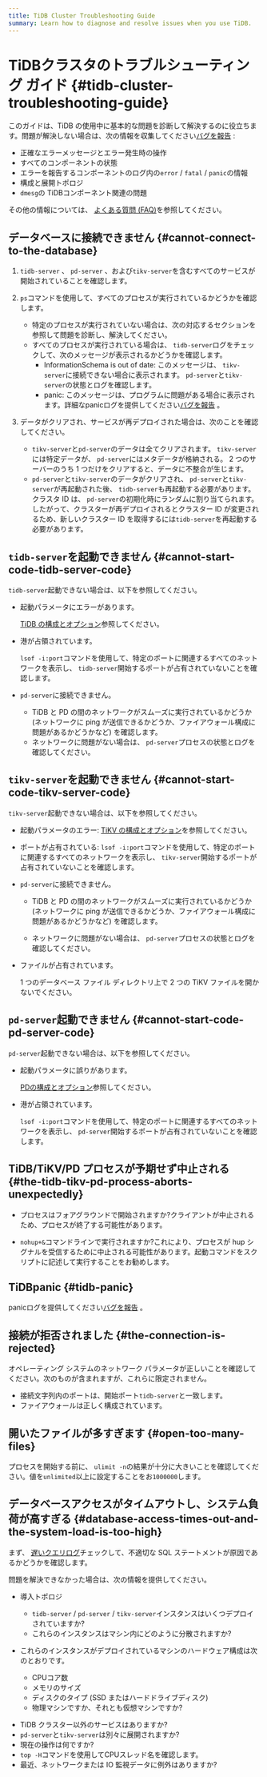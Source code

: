 ```yaml
---
title: TiDB Cluster Troubleshooting Guide
summary: Learn how to diagnose and resolve issues when you use TiDB.
---
```


# TiDBクラスタのトラブルシューティング ガイド {#tidb-cluster-troubleshooting-guide}

このガイドは、TiDB の使用中に基本的な問題を診断して解決するのに役立ちます。問題が解決しない場合は、次の情報を収集してください[バグを報告](/support.md) :

-   正確なエラーメッセージとエラー発生時の操作
-   すべてのコンポーネントの状態
-   エラーを報告するコンポーネントのログ内の`error` / `fatal` / `panic`の情報
-   構成と展開トポロジ
-   `dmesg`の TiDBコンポーネント関連の問題

その他の情報については、 [よくある質問 (FAQ)](/faq/tidb-faq.md)を参照してください。

## データベースに接続できません {#cannot-connect-to-the-database}

1.  `tidb-server` 、 `pd-server` 、および`tikv-server`を含むすべてのサービスが開始されていることを確認します。

2.  `ps`コマンドを使用して、すべてのプロセスが実行されているかどうかを確認します。

    -   特定のプロセスが実行されていない場合は、次の対応するセクションを参照して問題を診断し、解決してください。

    <!---->

    -   すべてのプロセスが実行されている場合は、 `tidb-server`ログをチェックして、次のメッセージが表示されるかどうかを確認します。
        -   InformationSchema is out of date: このメッセージは、 `tikv-server`に接続できない場合に表示されます。 `pd-server`と`tikv-server`の状態とログを確認します。
        -   panic: このメッセージは、プログラムに問題がある場合に表示されます。詳細なpanicログを提供してください[バグを報告](/support.md) 。

3.  データがクリアされ、サービスが再デプロイされた場合は、次のことを確認してください。

    -   `tikv-server`と`pd-server`のデータは全てクリアされます。 `tikv-server`には特定データが、 `pd-server`にはメタデータが格納される。 2 つのサーバーのうち 1 つだけをクリアすると、データに不整合が生じます。
    -   `pd-server`と`tikv-server`のデータがクリアされ、 `pd-server`と`tikv-server`が再起動された後、 `tidb-server`も再起動する必要があります。クラスタ ID は、 `pd-server`の初期化時にランダムに割り当てられます。したがって、クラスターが再デプロイされるとクラスター ID が変更されるため、新しいクラスター ID を取得するには`tidb-server`を再起動する必要があります。

## <code>tidb-server</code>を起動できません {#cannot-start-code-tidb-server-code}

`tidb-server`起動できない場合は、以下を参照してください。

-   起動パラメータにエラーがあります。

    [TiDB の構成とオプション](/command-line-flags-for-tidb-configuration.md)参照してください。

-   港が占領されています。

    `lsof -i:port`コマンドを使用して、特定のポートに関連するすべてのネットワークを表示し、 `tidb-server`開始するポートが占有されていないことを確認します。

<!---->

-   `pd-server`に接続できません。

    -   TiDB と PD の間のネットワークがスムーズに実行されているかどうか (ネットワークに ping が送信できるかどうか、ファイアウォール構成に問題があるかどうかなど) を確認します。
    -   ネットワークに問題がない場合は、 `pd-server`プロセスの状態とログを確認してください。

## <code>tikv-server</code>を起動できません {#cannot-start-code-tikv-server-code}

`tikv-server`起動できない場合は、以下を参照してください。

-   起動パラメータのエラー: [TiKV の構成とオプション](/command-line-flags-for-tikv-configuration.md)を参照してください。

-   ポートが占有されている: `lsof -i:port`コマンドを使用して、特定のポートに関連するすべてのネットワークを表示し、 `tikv-server`開始するポートが占有されていないことを確認します。

<!---->

-   `pd-server`に接続できません。

    -   TiDB と PD の間のネットワークがスムーズに実行されているかどうか (ネットワークに ping が送信できるかどうか、ファイアウォール構成に問題があるかどうかなど) を確認します。

    -   ネットワークに問題がない場合は、 `pd-server`プロセスの状態とログを確認してください。

<!---->

-   ファイルが占有されています。

    1 つのデータベース ファイル ディレクトリ上で 2 つの TiKV ファイルを開かないでください。

## <code>pd-server</code>起動できません {#cannot-start-code-pd-server-code}

`pd-server`起動できない場合は、以下を参照してください。

-   起動パラメータに誤りがあります。

    [PDの構成とオプション](/command-line-flags-for-pd-configuration.md)参照してください。

-   港が占領されています。

    `lsof -i:port`コマンドを使用して、特定のポートに関連するすべてのネットワークを表示し、 `pd-server`開始するポートが占有されていないことを確認します。

## TiDB/TiKV/PD プロセスが予期せず中止される {#the-tidb-tikv-pd-process-aborts-unexpectedly}

-   プロセスはフォアグラウンドで開始されますか?クライアントが中止されるため、プロセスが終了する可能性があります。

-   `nohup+&`コマンドラインで実行されますか?これにより、プロセスが hup シグナルを受信するために中止される可能性があります。起動コマンドをスクリプトに記述して実行することをお勧めします。

## TiDBpanic {#tidb-panic}

panicログを提供してください[バグを報告](/support.md) 。

## 接続が拒否されました {#the-connection-is-rejected}

オペレーティング システムのネットワーク パラメータが正しいことを確認してください。次のものが含まれますが、これらに限定されません。

-   接続文字列内のポートは、開始ポート`tidb-server`と一致します。
-   ファイアウォールは正しく構成されています。

## 開いたファイルが多すぎます {#open-too-many-files}

プロセスを開始する前に、 `ulimit -n`の結果が十分に大きいことを確認してください。値を`unlimited`以上に設定することをお`1000000`します。

## データベースアクセスがタイムアウトし、システム負荷が高すぎる {#database-access-times-out-and-the-system-load-is-too-high}

まず、 [遅いクエリログ](/identify-slow-queries.md)チェックして、不適切な SQL ステートメントが原因であるかどうかを確認します。

問題を解決できなかった場合は、次の情報を提供してください。

-   導入トポロジ

    -   `tidb-server` / `pd-server` / `tikv-server`インスタンスはいくつデプロイされていますか?
    -   これらのインスタンスはマシン内にどのように分散されますか?

-   これらのインスタンスがデプロイされているマシンのハードウェア構成は次のとおりです。

    -   CPUコア数
    -   メモリのサイズ
    -   ディスクのタイプ (SSD またはハードドライブディスク)
    -   物理マシンですか、それとも仮想マシンですか?

<!---->

-   TiDB クラスター以外のサービスはありますか?
-   `pd-server`と`tikv-server`は別々に展開されますか?
-   現在の操作は何ですか?
-   `top -H`コマンドを使用してCPUスレッド名を確認します。
-   最近、ネットワークまたは IO 監視データに例外はありますか?

